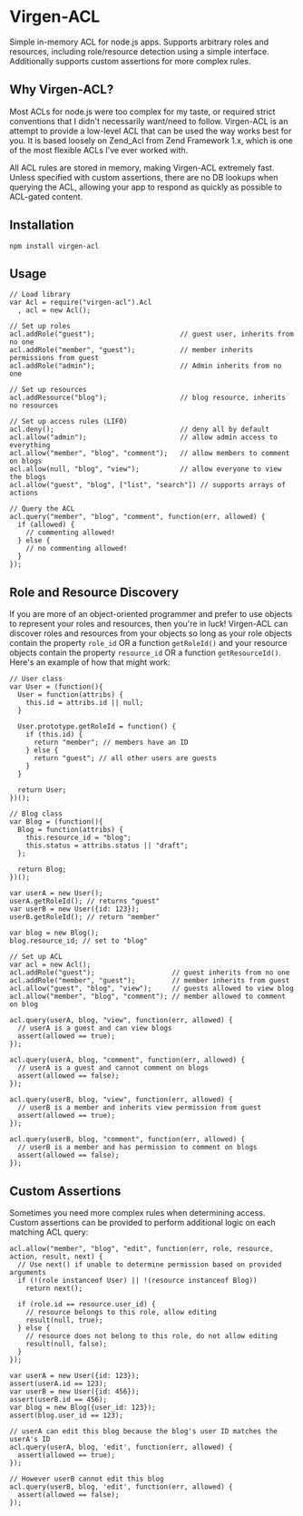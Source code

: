 Virgen-ACL
==========

Simple in-memory ACL for node.js apps. Supports arbitrary roles and resources,
including role/resource detection using a simple interface. Additionally
supports custom assertions for more complex rules.

Why Virgen-ACL?
---------------

Most ACLs for node.js were too complex for my taste, or required strict
conventions that I didn't necessarily want/need to follow. Virgen-ACL is an
attempt to provide a low-level ACL that can be used the way works best for you.
It is based loosely on Zend_Acl from Zend Framework 1.x, which is one of the
most flexible ACLs I've ever worked with.

All ACL rules are stored in memory, making Virgen-ACL extremely fast. Unless
specified with custom assertions, there are no DB lookups when querying the ACL,
allowing your app to respond as quickly as possible to ACL-gated content.

Installation
------------

    npm install virgen-acl

Usage
-----

    // Load library
    var Acl = require("virgen-acl").Acl
      , acl = new Acl();

    // Set up roles
    acl.addRole("guest");                     // guest user, inherits from no one
    acl.addRole("member", "guest");           // member inherits permissions from guest
    acl.addRole("admin");                     // Admin inherits from no one

    // Set up resources
    acl.addResource("blog");                  // blog resource, inherits no resources

    // Set up access rules (LIFO)
    acl.deny();                               // deny all by default
    acl.allow("admin");                       // allow admin access to everything
    acl.allow("member", "blog", "comment");   // allow members to comment on blogs
    acl.allow(null, "blog", "view");          // allow everyone to view the blogs
    acl.allow("guest", "blog", ["list", "search"]) // supports arrays of actions

    // Query the ACL
    acl.query("member", "blog", "comment", function(err, allowed) {
      if (allowed) {
        // commenting allowed!
      } else {
        // no commenting allowed!
      }
    });

Role and Resource Discovery
---------------------------

If you are more of an object-oriented programmer and prefer to use objects
to represent your roles and resources, then you're in luck! Virgen-ACL can
discover roles and resources from your objects so long as your role objects
contain the property `role_id` OR a function `getRoleId()` and your resource
objects contain the property `resource_id` OR a function `getResourceId()`.
Here's an example of how that might work:

    // User class
    var User = (function(){
      User = function(attribs) {
        this.id = attribs.id || null;
      }

      User.prototype.getRoleId = function() {
        if (this.id) {
          return "member"; // members have an ID
        } else {
          return "guest"; // all other users are guests
        }
      }

      return User;
    })();

    // Blog class
    var Blog = (function(){
      Blog = function(attribs) {
        this.resource_id = "blog";
        this.status = attribs.status || "draft";
      };

      return Blog;
    })();

    var userA = new User();
    userA.getRoleId(); // returns "guest"
    var userB = new User({id: 123});
    userB.getRoleId(); // return "member"

    var blog = new Blog();
    blog.resource_id; // set to "blog"

    // Set up ACL
    var acl = new Acl();
    acl.addRole("guest");                   // guest inherits from no one
    acl.addRole("member", "guest");         // member inherits from guest
    acl.allow("guest", "blog", "view");     // guests allowed to view blog
    acl.allow("member", "blog", "comment"); // member allowed to comment on blog

    acl.query(userA, blog, "view", function(err, allowed) {
      // userA is a guest and can view blogs
      assert(allowed == true);
    });

    acl.query(userA, blog, "comment", function(err, allowed) {
      // userA is a guest and cannot comment on blogs
      assert(allowed == false);
    });

    acl.query(userB, blog, "view", function(err, allowed) {
      // userB is a member and inherits view permission from guest
      assert(allowed == true);
    });

    acl.query(userB, blog, "comment", function(err, allowed) {
      // userB is a member and has permission to comment on blogs
      assert(allowed == false);
    });

Custom Assertions
-----------------

Sometimes you need more complex rules when determining access. Custom
assertions can be provided to perform additional logic on each matching
ACL query:

    acl.allow("member", "blog", "edit", function(err, role, resource, action, result, next) {
      // Use next() if unable to determine permission based on provided arguments
      if (!(role instanceof User) || !(resource instanceof Blog))
        return next();

      if (role.id == resource.user_id) {
        // resource belongs to this role, allow editing
        result(null, true);
      } else {
        // resource does not belong to this role, do not allow editing
        result(null, false);
      }
    });

    var userA = new User({id: 123});
    assert(userA.id == 123);
    var userB = new User({id: 456});
    assert(userB.id == 456);
    var blog = new Blog({user_id: 123});
    assert(blog.user_id == 123);

    // userA can edit this blog because the blog's user ID matches the userA's ID
    acl.query(userA, blog, 'edit', function(err, allowed) {
      assert(allowed == true);
    });

    // However userB cannot edit this blog
    acl.query(userB, blog, 'edit', function(err, allowed) {
      assert(allowed == false);
    });
